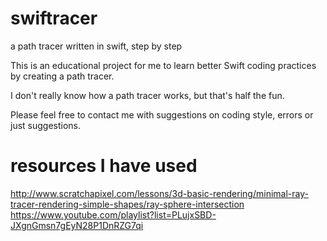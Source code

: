 # swiftracer
a path tracer written in swift, step by step

This is an educational project for me to learn better Swift coding practices by creating a path tracer.

I don't really know how a path tracer works, but that's half the fun. 

Please feel free to contact me with suggestions on coding style, errors or just suggestions. 



# resources I have used

http://www.scratchapixel.com/lessons/3d-basic-rendering/minimal-ray-tracer-rendering-simple-shapes/ray-sphere-intersection
https://www.youtube.com/playlist?list=PLujxSBD-JXgnGmsn7gEyN28P1DnRZG7qi
